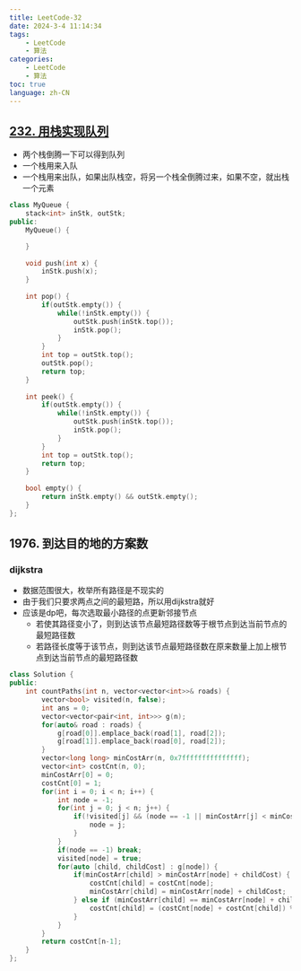```yaml
---
title: LeetCode-32
date: 2024-3-4 11:14:34
tags: 
    - LeetCode
    - 算法
categories: 
    - LeetCode
    - 算法
toc: true
language: zh-CN
---
```


## [232. 用栈实现队列](https://leetcode.cn/problems/implement-queue-using-stacks/description/)
- 两个栈倒腾一下可以得到队列
- 一个栈用来入队
- 一个栈用来出队，如果出队栈空，将另一个栈全倒腾过来，如果不空，就出栈一个元素

```c++
class MyQueue {
    stack<int> inStk, outStk;
public:
    MyQueue() {

    }
    
    void push(int x) {
        inStk.push(x);
    }
    
    int pop() {
        if(outStk.empty()) {
            while(!inStk.empty()) {
                outStk.push(inStk.top());
                inStk.pop();
            }
        }
        int top = outStk.top();
        outStk.pop();
        return top;
    }
    
    int peek() {
        if(outStk.empty()) {
            while(!inStk.empty()) {
                outStk.push(inStk.top());
                inStk.pop();
            }
        }
        int top = outStk.top();
        return top;
    }
    
    bool empty() {
        return inStk.empty() && outStk.empty();
    }
};
```

## 1976. 到达目的地的方案数

### dijkstra
- 数据范围很大，枚举所有路径是不现实的
- 由于我们只要求两点之间的最短路，所以用dijkstra就好
- 应该是dp吧，每次选取最小路径的点更新邻接节点
  - 若使其路径变小了，则到达该节点最短路径数等于根节点到达当前节点的最短路径数
  - 若路径长度等于该节点，则到达该节点最短路径数在原来数量上加上根节点到达当前节点的最短路径数
```c++
class Solution {
public:
    int countPaths(int n, vector<vector<int>>& roads) {
        vector<bool> visited(n, false);
        int ans = 0;
        vector<vector<pair<int, int>>> g(n);
        for(auto& road : roads) {
            g[road[0]].emplace_back(road[1], road[2]);
            g[road[1]].emplace_back(road[0], road[2]);
        }
        vector<long long> minCostArr(n, 0x7fffffffffffffff);
        vector<int> costCnt(n, 0);
        minCostArr[0] = 0;
        costCnt[0] = 1;
        for(int i = 0; i < n; i++) {
            int node = -1;
            for(int j = 0; j < n; j++) {
                if(!visited[j] && (node == -1 || minCostArr[j] < minCostArr[node])) {
                    node = j;
                }
            }
            if(node == -1) break;
            visited[node] = true;
            for(auto [child, childCost] : g[node]) {
                if(minCostArr[child] > minCostArr[node] + childCost) {
                    costCnt[child] = costCnt[node];
                    minCostArr[child] = minCostArr[node] + childCost;
                } else if (minCostArr[child] == minCostArr[node] + childCost) {
                    costCnt[child] = (costCnt[node] + costCnt[child]) % 1000000007;
                }
            }
        }
        return costCnt[n-1];
    }
};
```